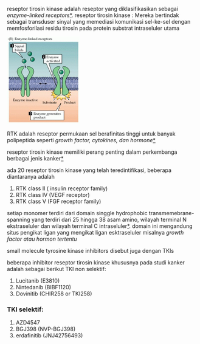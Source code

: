 reseptor tirosin kinase adalah reseptor yang diklasifikasikan sebagai *enzyme-linked receptors*[*](https://www.ncbi.nlm.nih.gov/books/NBK10989/#_ncbi_dlg_citbx_NBK10989). reseptor tirosin kinase : Mereka bertindak sebagai transduser sinyal yang memediasi komunikasi sel-ke-sel dengan memfosforilasi residu tirosin pada protein substrat intraseluler utama

![685f3465e2068159d1b81a4aa1d8ea72.png](../../../_resources/685f3465e2068159d1b81a4aa1d8ea72.png)

RTK adalah reseptor permukaan sel berafinitas tinggi untuk banyak polipeptida seperti *growth factor, cytokines, dan hormone*[*](https://en.wikipedia.org/wiki/Receptor_tyrosine_kinase#cite_note-robinson1-1)

reseptor tirosin kinase memiliki perang penting dalam perkembanga berbagai jenis kanker[*](https://en.wikipedia.org/wiki/Receptor_tyrosine_kinase#cite_note-Receptor_tyrosine_kinase_signalling_as_a_target_for_cancer_intervention_strategies-2)

ada 20 reseptor tirosin kinase yang telah teredintifikasi, beberapa diantaranya adalah

1.  RTK class II ( insulin receptor family)
2.  RTK class IV (VEGF receptor)
3.  RTK class V (FGF receptor family)

setiap monomer terdiri dari domain singgle hydrophobic transmemebrane-spanning yang terdiri dari 25 hingga 38 asam amino, wilayah terminal N ekstraseluler dan wilayah terminal C intraseluler[*](https://en.wikipedia.org/wiki/Receptor_tyrosine_kinase#cite_note-zzz-8). domain ini mengandung situs pengikat ligan yang mengikat ligan esktraseluler misalnya *growth factor atau hormon tertentu*

small molecule tyrosine kinase inhibitors disebut juga dengan TKIs

beberapa inhibitor reseptor tirosin kinase khususnya pada studi kanker adalah sebagai berikut
TKI non selektif:

1.  Lucitanib (E3810)
2.  Nintedanib (BIBF1120)
3.  Dovinitib (CHIR258 or TKI258)

### TKI selektif:

1.  AZD4547
2.  BGJ398 (NVP-BGJ398)
3.  erdafinitib (JNJ42756493)